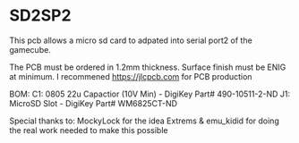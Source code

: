 # SD2SP2

This pcb allows a micro sd card to adpated into serial port2 of the gamecube.

The PCB must be ordered in 1.2mm thickness. Surface finish must be ENIG at minimum.  I recommened https://jlcpcb.com for PCB production

BOM:
C1: 0805 22u Capactior (10V Min) - DigiKey Part# 490-10511-2-ND
J1: MicroSD Slot - DigiKey Part# WM6825CT-ND

Special thanks to: 
MockyLock for the idea
Extrems & emu_kidid for doing the real work needed to make this possible

